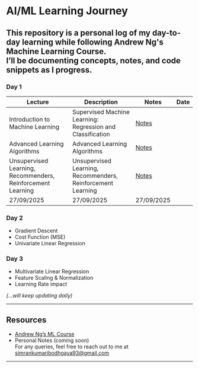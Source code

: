 # AI/ML Learning Journey 
This repository is a personal log of my day-to-day learning while following **Andrew Ng's Machine Learning Course**.  
I’ll be documenting concepts, notes, and code snippets as I progress.  
---
### Day 1  
| Lecture | Description | Notes | Date | 
|---------|-------------|-------|------|
| Introduction to Machine Learning | Supervised Machine Learning: Regression and Classification | [Notes](https://www.notion.so/ai-ml-learning-journey-27b635033efd808596d8d0fd84cb1ddd?showMoveTo=true&saveParent=true) |
| Advanced Learning Algorithms | Advanced Learning Algorithms | [Notes](https://notion.so/your-link-2) |
| Unsupervised Learning, Recommenders, Reinforcement Learning | Unsupervised Learning, Recommenders, Reinforcement Learning | [Notes](https://notion.so/your-link-3) |
| 27/09/2025 | 27/09/2025 | 27/09/2025 | 

### Day 2  
- Gradient Descent  
- Cost Function (MSE)  
- Univariate Linear Regression  

### Day 3  
- Multivariate Linear Regression  
- Feature Scaling & Normalization  
- Learning Rate impact  

*(...will keep updating daily)*  

---

## Resources  
- [Andrew Ng’s ML Course](https://www.coursera.org/learn/machine-learning)  
- Personal Notes (coming soon)  
For any queries, feel free to reach out to me at simrankumaribodhgaya93@gmail.com
---
